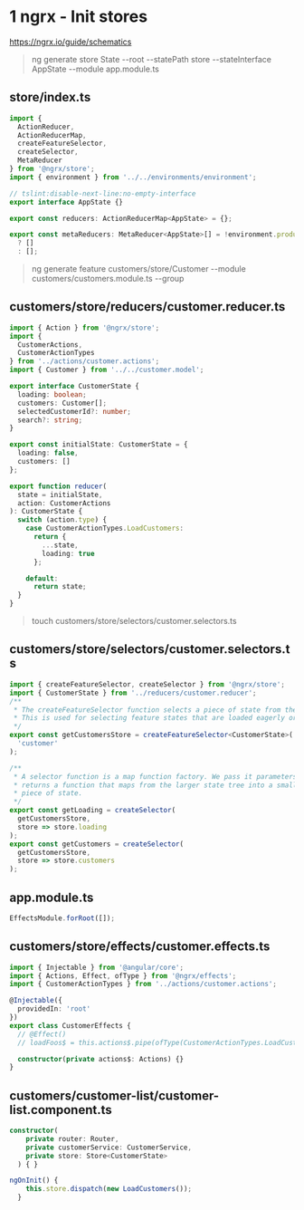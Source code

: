 # 1 ngrx - Init stores

https://ngrx.io/guide/schematics

> ng generate store State --root --statePath store --stateInterface AppState --module app.module.ts

## store/index.ts

```ts
import {
  ActionReducer,
  ActionReducerMap,
  createFeatureSelector,
  createSelector,
  MetaReducer
} from '@ngrx/store';
import { environment } from '../../environments/environment';

// tslint:disable-next-line:no-empty-interface
export interface AppState {}

export const reducers: ActionReducerMap<AppState> = {};

export const metaReducers: MetaReducer<AppState>[] = !environment.production
  ? []
  : [];
```

> ng generate feature customers/store/Customer --module customers/customers.module.ts --group

## customers/store/reducers/customer.reducer.ts

```ts
import { Action } from '@ngrx/store';
import {
  CustomerActions,
  CustomerActionTypes
} from '../actions/customer.actions';
import { Customer } from '../../customer.model';

export interface CustomerState {
  loading: boolean;
  customers: Customer[];
  selectedCustomerId?: number;
  search?: string;
}

export const initialState: CustomerState = {
  loading: false,
  customers: []
};

export function reducer(
  state = initialState,
  action: CustomerActions
): CustomerState {
  switch (action.type) {
    case CustomerActionTypes.LoadCustomers:
      return {
        ...state,
        loading: true
      };

    default:
      return state;
  }
}
```

> touch customers/store/selectors/customer.selectors.ts

## customers/store/selectors/customer.selectors.ts

```ts
import { createFeatureSelector, createSelector } from '@ngrx/store';
import { CustomerState } from '../reducers/customer.reducer';
/**
 * The createFeatureSelector function selects a piece of state from the root of the state object.
 * This is used for selecting feature states that are loaded eagerly or lazily.
 */
export const getCustomersStore = createFeatureSelector<CustomerState>(
  'customer'
);

/**
 * A selector function is a map function factory. We pass it parameters and it
 * returns a function that maps from the larger state tree into a smaller
 * piece of state.
 */
export const getLoading = createSelector(
  getCustomersStore,
  store => store.loading
);
export const getCustomers = createSelector(
  getCustomersStore,
  store => store.customers
);
```

## app.module.ts

```ts
EffectsModule.forRoot([]);
```

## customers/store/effects/customer.effects.ts

```ts
import { Injectable } from '@angular/core';
import { Actions, Effect, ofType } from '@ngrx/effects';
import { CustomerActionTypes } from '../actions/customer.actions';

@Injectable({
  providedIn: 'root'
})
export class CustomerEffects {
  // @Effect()
  // loadFoos$ = this.actions$.pipe(ofType(CustomerActionTypes.LoadCustomers));

  constructor(private actions$: Actions) {}
}
```

## customers/customer-list/customer-list.component.ts

```ts
constructor(
    private router: Router,
    private customerService: CustomerService,
    private store: Store<CustomerState>
  ) { }

ngOnInit() {
    this.store.dispatch(new LoadCustomers());
  }
```
